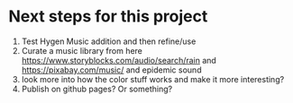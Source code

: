 # Next steps for this project 


1. Test Hygen Music addition and then refine/use
1. Curate a music library from here https://www.storyblocks.com/audio/search/rain and https://pixabay.com/music/ and epidemic sound
1. look more into how the color stuff works and make it more interesting?
1. Publish on github pages? Or something?

